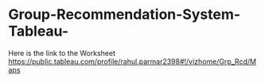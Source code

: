 # Group-Recommendation-System-Tableau-

Here is the link to the Worksheet
https://public.tableau.com/profile/rahul.parmar2398#!/vizhome/Grp_Rcd/Maps
